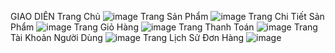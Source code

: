 GIAO DIÊN 
Trang Chủ
![image](https://github.com/quachdainhuson/HiglandCoffee_Laravel/assets/92002273/878d63dd-cd12-4f97-805c-313bfb6356c8)
Trang Sản Phẩm
![image](https://github.com/quachdainhuson/HiglandCoffee_Laravel/assets/92002273/002a7f98-da0f-4c23-9f86-04639a10f64d)
Trang Chi Tiết Sản Phẩm
![image](https://github.com/quachdainhuson/HiglandCoffee_Laravel/assets/92002273/642e210c-27a8-4f8a-b5a7-948fe7190a9f)
Trang Giỏ Hàng
![image](https://github.com/quachdainhuson/HiglandCoffee_Laravel/assets/92002273/15e71bf1-124d-4fe6-b598-986814be55b0)
Trang Thanh Toán
![image](https://github.com/quachdainhuson/HiglandCoffee_Laravel/assets/92002273/9c6523b1-3399-435b-ac0b-11187d3b3339)
Trang Tài Khoản Người Dùng
![image](https://github.com/quachdainhuson/HiglandCoffee_Laravel/assets/92002273/db4101e6-1aa6-470c-b546-84f18f0c5f2f)
Trang Lịch Sử Đơn Hàng
![image](https://github.com/quachdainhuson/HiglandCoffee_Laravel/assets/92002273/929d664d-efb1-4446-bd72-0faad9812649)




